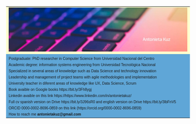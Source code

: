 
<table 
      
<tr>
   <td bgcolor="#ffffcc">
<font size=1 face="verdana, arial, helvetica">
   <img src="assets/imagen1.jpg">
</font>
   </td>
</tr>
<tr>
    <td bgcolor="#5FA6D7">
   <font face="verdana, arial, helvetica" size=1>
      Postgraduate: PhD researcher in Computer Science from Universidad Nacional del Centro
      <br> Academic degree: information systems engineering from Universidad Tecnológica Nacional</br>
      Specialized in several areas of knowledge such as Data Science and technology innovation
      <br>Leadership and management of project teams with agile methodologies and implementation</br>
      University teacher in diferent areas of knowledge like UX, Data Science, Scrum
      <br>Book avaible on Google books https://bit.ly/3Fh8ygj </br>
      Linkedin avaible on this link https://https://www.linkedin.com/in/antonietakuz/
      <br>Full cv spanish version on Drive https://bit.ly/3J96sR0 and english version on Drive https://bit.ly/3lbFnV5</br>
      ORCID 0000-0002-8696-0859 on this link (https://orcid.org/0000-0002-8696-0859)
      <br>How to reach me <strong> antonietakuz@gmail.com</strong> </br>
   </font>
   </td>

</tr>
</table>





